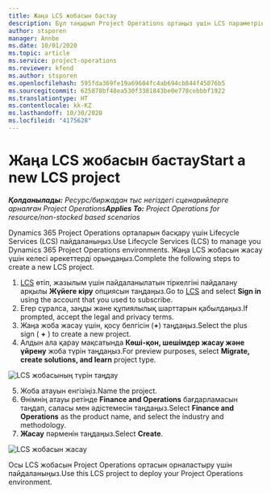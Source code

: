 ```yaml
---
title: Жаңа LCS жобасын бастау
description: Бұл тақырып Project Operations ортаңыз үшін LCS параметрінде жаңа жоба жасау туралы ақпарат береді.
author: stsporen
manager: Annbe
ms.date: 10/01/2020
ms.topic: article
ms.service: project-operations
ms.reviewer: kfend
ms.author: stsporen
ms.openlocfilehash: 595fda369fe19a69604fc4ab694cb844f45076b5
ms.sourcegitcommit: 625878bf48ea530f3381843be0e778cebbbf1922
ms.translationtype: HT
ms.contentlocale: kk-KZ
ms.lasthandoff: 10/30/2020
ms.locfileid: "4175628"
---
```

# <a name="start-a-new-lcs-project"></a><span data-ttu-id="60925-103">Жаңа LCS жобасын бастау</span><span class="sxs-lookup"><span data-stu-id="60925-103">Start a new LCS project</span></span>

<span data-ttu-id="60925-104">_**Қолданылады:** Ресурс/биржадан тыс негіздегі сценарийлерге арналған Project Operations_</span><span class="sxs-lookup"><span data-stu-id="60925-104">_**Applies To:** Project Operations for resource/non-stocked based scenarios_</span></span>

<span data-ttu-id="60925-105">Dynamics 365 Project Operations орталарын басқару үшін Lifecycle Services (LCS) пайдаланыңыз.</span><span class="sxs-lookup"><span data-stu-id="60925-105">Use Lifecycle Services (LCS) to manage you Dynamics 365 Project Operations environments.</span></span> <span data-ttu-id="60925-106">Жаңа LCS жобасын жасау үшін келесі әрекеттерді орындаңыз.</span><span class="sxs-lookup"><span data-stu-id="60925-106">Complete the following steps to create a new LCS project.</span></span>

1. <span data-ttu-id="60925-107">[LCS](https://lcs.dynamics.com/Logon/Index) өтіп, жазылым үшін пайдаланылатын тіркелгіні пайдалану арқылы **Жүйеге кіру** опциясын таңдаңыз.</span><span class="sxs-lookup"><span data-stu-id="60925-107">Go to [LCS](https://lcs.dynamics.com/Logon/Index) and select **Sign in** using the account that you used to subscribe.</span></span>
2. <span data-ttu-id="60925-108">Егер сұралса, заңды және құпиялылық шарттарын қабылдаңыз.</span><span class="sxs-lookup"><span data-stu-id="60925-108">If prompted, accept the legal and privacy terms.</span></span>
3. <span data-ttu-id="60925-109">Жаңа жоба жасау үшін, қосу белгісін (**+**) таңдаңыз.</span><span class="sxs-lookup"><span data-stu-id="60925-109">Select the plus sign ( **+** ) to create a new project.</span></span>
4. <span data-ttu-id="60925-110">Алдын ала қарау мақсатында **Көші-қон, шешімдер жасау және үйрену** жоба түрін таңдаңыз.</span><span class="sxs-lookup"><span data-stu-id="60925-110">For preview purposes, select **Migrate, create solutions, and learn** project type.</span></span>

  ![LCS жобасының түрін таңдау](./media/create-lcs-1.png)

5. <span data-ttu-id="60925-112">Жоба атауын енгізіңіз.</span><span class="sxs-lookup"><span data-stu-id="60925-112">Name the project.</span></span> 
6. <span data-ttu-id="60925-113">Өнімнің атауы ретінде **Finance and Operations** бағдарламасын таңдап, саласы мен әдістемесін таңдаңыз.</span><span class="sxs-lookup"><span data-stu-id="60925-113">Select **Finance and Operations** as the product name, and select the industry and methodology.</span></span> 
7. <span data-ttu-id="60925-114">**Жасау** пәрменін таңдаңыз.</span><span class="sxs-lookup"><span data-stu-id="60925-114">Select **Create**.</span></span>

![LCS жобасын жасау](./media/create-lcs-2.png)

<span data-ttu-id="60925-116">Осы LCS жобасын Project Operations ортасын орналастыру үшін пайдаланыңыз.</span><span class="sxs-lookup"><span data-stu-id="60925-116">Use this LCS project to deploy your Project Operations environment.</span></span>

